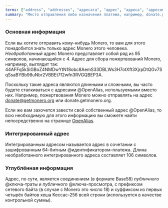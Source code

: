 ```yaml
---
terms: ["address", "addresses", "адресата", "адрес", "адреса", "адресом", "публичный-адрес"]
summary: "Место отправления либо назначения платежа, например, donate.getmonero.org или набор из 95 символов, начинающийся с 4"
---
```


### Основная информация

Если вы хотите отправить кому-нибудь Monero, то вам для этого понадобится знать только адрес Monero этого человека. *Необработанный* адрес Monero представляет собой ряд из 95 символов, начинающийся с 4. Адрес для сбора пожертвований Monero, например, выглядит так: <span class="long-term">44AFFq5kSiGBoZ4NMDwYtN18obc8AemS33DBLWs3H7otXft3XjrpDtQGv7SqSsaBYBb98uNbr2VBBEt7f2wfn3RVGQBEP3A</span>.

Поскольку такие адреса являются длинными и сложными, вы часто будете сталкиваться с адресами @OpenAlias, используемыми вместо них. Например, пожертвования Monero можно отправлять на адрес <span class="long-term">donate@getmonero.org</span> или <span class="long-term">donate.getmonero.org</span>.

Если же вам захочется завести свой собственный адрес @OpenAlias, то всю необходимую для этого информацию вы сможете найти непосредственно на странице [OpenAlias](/ru/the-monero-project/).

### Интегрированный адрес

Интегрированным адресом называется адрес в сочетании с зашифрованным 64-битным @идентификатором-платежа. Длина необработанного интегрированного адреса составляет 106 символов.

### Углублённая информация

Адрес, по сути, является соединением (в формате Base58) *публичного* @ключа-траты и *публичного* @ключа-просмотра, с префиксом сетевого байта (в случае с Monero это число 18) и суффиксом из первых четырёх байтов хеша Keccac-256 всей строки (используется в качестве контрольной суммы).
